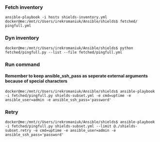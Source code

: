 ### Fetch inventory
```
ansible-playbook -i hosts shields-inventory.yml
docker@me:/mnt/c/Users/irekromaniuk/Ansible/shields$ fetched/
pingfull.yml
```
### Dyn inventory
```
docker@me:/mnt/c/Users/irekromaniuk/Ansible/shields$ python fetched/pingfull.py --list --file fetched/pingfull.yml
```
### Run command
#### Remember to keep ansible_ssh_pass as seperate external arguments because of special characters

```
docker@me:/mnt/c/Users/irekromaniuk/Ansible/shields$ ansible-playbook -i fetched/pingfull.py shields-subset.yml -e cmd=uptime -e ansible_user=admin -e ansible_ssh_pass='password'
```

### Retry 
```
docker@me:/mnt/c/Users/irekromaniuk/Ansible/shields$ ansible-playbook -i fetched/pingfull.py shields-subset.yml --limit @./shields-subset.retry -e cmd=uptime -e ansible_user=admin -e ansible_ssh_pass='password'
```
